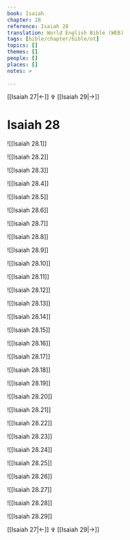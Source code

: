 ```yaml
---
book: Isaiah
chapter: 28
reference: Isaiah 28
translation: World English Bible (WEB)
tags: [bible/chapter/bible/ot]
topics: []
themes: []
people: []
places: []
notes: >
  
---
```


[[Isaiah 27|<-]] ✞ [[Isaiah 29|->]]

# Isaiah 28

![[Isaiah 28.1]]

![[Isaiah 28.2]]

![[Isaiah 28.3]]

![[Isaiah 28.4]]

![[Isaiah 28.5]]

![[Isaiah 28.6]]

![[Isaiah 28.7]]

![[Isaiah 28.8]]

![[Isaiah 28.9]]

![[Isaiah 28.10]]

![[Isaiah 28.11]]

![[Isaiah 28.12]]

![[Isaiah 28.13]]

![[Isaiah 28.14]]

![[Isaiah 28.15]]

![[Isaiah 28.16]]

![[Isaiah 28.17]]

![[Isaiah 28.18]]

![[Isaiah 28.19]]

![[Isaiah 28.20]]

![[Isaiah 28.21]]

![[Isaiah 28.22]]

![[Isaiah 28.23]]

![[Isaiah 28.24]]

![[Isaiah 28.25]]

![[Isaiah 28.26]]

![[Isaiah 28.27]]

![[Isaiah 28.28]]

![[Isaiah 28.29]]

[[Isaiah 27|<-]] ✞ [[Isaiah 29|->]]
